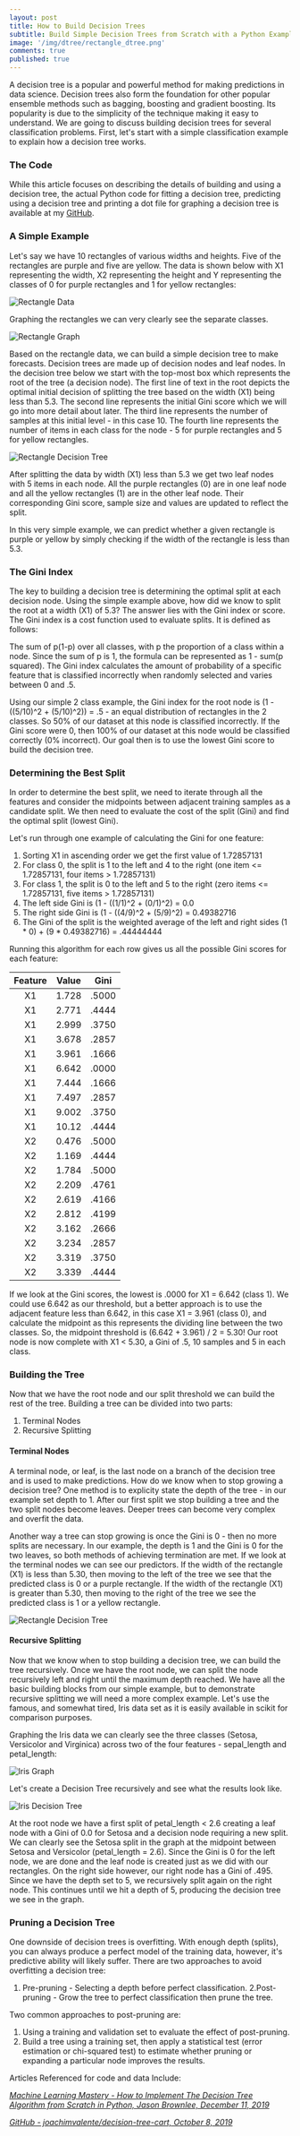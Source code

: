 ```yaml
---
layout: post
title: How to Build Decision Trees
subtitle: Build Simple Decision Trees from Scratch with a Python Example
image: '/img/dtree/rectangle_dtree.png'
comments: true
published: true
---
```


A decision tree is a popular and powerful method for making predictions in data science.  Decision trees also form the foundation for other popular ensemble methods such as bagging, boosting and gradient boosting.  Its popularity is due to the simplicity of the technique making it easy to understand.  We are going to discuss building decision trees for several classification problems.  First, let's start with a simple classification example to explain how a decision tree works.

### The Code

While this article focuses on describing the details of building and using a decision tree, the actual Python code for fitting a decision tree, predicting using a decision tree and printing a dot file for graphing a decision tree is available at my [GitHub][1].

### A Simple Example

Let's say we have 10 rectangles of various widths and heights.  Five of the rectangles are purple and five are yellow.  The data is shown below with X1 representing the width, X2 representing the height and Y representing the classes of 0 for purple rectangles and 1 for yellow rectangles:

![Rectangle Data](/img/dtree/rectangle_data.png)

Graphing the rectangles we can very clearly see the separate classes.

![Rectangle Graph](/img/dtree/rectangle_graph.png)

Based on the rectangle data, we can build a simple decision tree to make forecasts.  Decision trees are made up of decision nodes and leaf nodes.  In the decision tree below we start with the top-most box which represents the root of the tree (a decision node).  The first line of text in the root depicts the optimal initial decision of splitting the tree based on the width (X1) being less than 5.3.  The second line represents the initial Gini score which we will go into more detail about later.  The third line represents the number of samples at this initial level - in this case 10.  The fourth line represents the number of items in each class for the node  - 5 for purple rectangles and 5 for yellow rectangles.

![Rectangle Decision Tree](/img/dtree/rectangle_dtree.png)

After splitting the data by width (X1) less than 5.3 we get two leaf nodes with 5 items in each node.  All the purple rectangles (0) are in one leaf node and all the yellow rectangles (1) are in the other leaf node.  Their corresponding Gini score, sample size and values are updated to reflect the split.

In this very simple example, we can predict whether a given rectangle is purple or yellow by simply checking if the width of the rectangle is less than 5.3.

### The Gini Index

The key to building a decision tree is determining the optimal split at each decision node.  Using the simple example above, how did we know to split the root at a width (X1) of 5.3?  The answer lies with the Gini index or score.  The Gini index is a cost function used to evaluate splits.  It is defined as follows:

The sum of p(1-p) over all classes, with p the proportion of a class within a node.  Since the sum of p is 1, the formula can be represented as 1 - sum(p squared).  The Gini index calculates the amount of probability of a specific feature that is classified incorrectly when randomly selected and varies between 0 and .5.

Using our simple 2 class example, the Gini index for the root node is (1 - ((5/10)^2 + (5/10)^2)) = .5 - an equal distribution of rectangles in the 2 classes.  So 50% of our dataset at this node is classified incorrectly.  If the Gini score were 0, then 100% of our dataset at this node would be classified correctly (0% incorrect).  Our goal then is to use the lowest Gini score to build the decision tree.

### Determining the Best Split

In order to determine the best split, we need to iterate through all the features and consider the midpoints between adjacent training samples as a candidate split.  We then need to evaluate the cost of the split (Gini) and find the optimal split (lowest Gini).

Let's run through one example of calculating the Gini for one feature:

1. Sorting X1 in ascending order we get the first value of 1.72857131
2. For class 0, the split is 1 to the left and 4 to the right (one item <= 1.72857131, four items > 1.72857131)
3. For class 1, the split is 0 to the left and 5 to the right (zero items <= 1.72857131, five items > 1.72857131)
4. The left side Gini is (1 - ((1/1)^2 + (0/1)^2) = 0.0
5. The right side Gini is (1 - ((4/9)^2 + (5/9)^2) = 0.49382716
6. The Gini of the split is the weighted average of the left and right sides (1 * 0) + (9 * 0.49382716) = .44444444

Running this algorithm for each row gives us all the possible Gini scores for each feature:

| Feature | Value |  Gini | 
|:-------:|-------|:-----:|
|    X1   | 1.728 | .5000 |
|    X1   | 2.771 | .4444 |
|    X1   | 2.999 | .3750 |
|    X1   | 3.678 | .2857 |
|    X1   | 3.961 | .1666 |
|    X1   | 6.642 | .0000 |
|    X1   | 7.444 | .1666 |
|    X1   | 7.497 | .2857 |
|    X1   | 9.002 | .3750 |
|    X1   | 10.12 | .4444 |
|    X2   | 0.476 | .5000 |
|    X2   | 1.169 | .4444 |
|    X2   | 1.784 | .5000 |
|    X2   | 2.209 | .4761 |
|    X2   | 2.619 | .4166 |
|    X2   | 2.812 | .4199 |
|    X2   | 3.162 | .2666 |
|    X2   | 3.234 | .2857 |
|    X2   | 3.319 | .3750 |
|    X2   | 3.339 | .4444 |

If we look at the Gini scores, the lowest is .0000 for X1 = 6.642 (class 1).  We could use 6.642 as our threshold, but a better approach is to use the adjacent feature less than 6.642, in this case X1 = 3.961 (class 0), and calculate the midpoint as this represents the dividing line between the two classes.  So, the midpoint threshold is (6.642 + 3.961) / 2 = 5.30!  Our root node is now complete with X1 < 5.30, a Gini of .5, 10 samples and 5 in each class.

### Building the Tree

Now that we have the root node and our split threshold we can build the rest of the tree.  Building a tree can be divided into two parts:

1. Terminal Nodes
2. Recursive Splitting

#### Terminal Nodes

A terminal node, or leaf, is the last node on a branch of the decision tree and is used to make predictions.  How do we know when to stop growing a decision tree?  One method is to explicity state the depth of the tree - in our example set depth to 1.  After our first split we stop building a tree and the two split nodes become leaves.  Deeper trees can become very complex and overfit the data.

Another way a tree can stop growing is once the Gini is 0 - then no more splits are necessary.  In our example, the depth is 1 and the Gini is 0 for the two leaves, so both methods of achieving termination are met.  If we look at the terminal nodes we can see our predictors.  If the width of the rectangle (X1) is less than 5.30, then moving to the left of the tree we see that the predicted class is 0 or a purple rectangle.  If the width of the rectangle (X1) is greater than 5.30, then moving to the right of the tree we see the predicted class is 1 or a yellow rectangle.

![Rectangle Decision Tree](/img/dtree/rectangle_dtree.png)

#### Recursive Splitting

Now that we know when to stop building a decision tree, we can build the tree recursively.  Once we have the root node, we can split the node recursively left and right until the maximum depth reached.  We have all the basic building blocks from our simple example, but to demonstrate recursive splitting we will need a more complex example.  Let's use the famous, and somewhat tired, Iris data set as it is easily available in scikit for comparison purposes.

Graphing the Iris data we can clearly see the three classes (Setosa, Versicolor and Virginica) across two of the four features - sepal_length and petal_length:

![Iris Graph](/img/dtree/iris_graph.png)

Let's create a Decision Tree recursively and see what the results look like.

![Iris Decision Tree](/img/dtree/iris_dtree.png)

At the root node we have a first split of petal_length < 2.6 creating a leaf node with a Gini of 0.0 for Setosa and a decision node requiring a new split.  We can clearly see the Setosa split in the graph at the midpoint between Setosa and Versicolor (petal_length = 2.6).  Since the Gini is 0 for the left node, we are done and the leaf node is created just as we did with our rectangles.  On the right side however, our right node has a Gini of .495.  Since we have the depth set to 5, we recursively split again on the right node.  This continues until we hit a depth of 5, producing the decision tree we see in the graph.

### Pruning a Decision Tree

One downside of decision trees is overfitting.  With enough depth (splits), you can always produce a perfect model of the training data, however, it's predictive ability will likely suffer.  There are two approaches to avoid overfitting a decision tree:

1. Pre-pruning - Selecting a depth before perfect classification.
2.Post-pruning - Grow the tree to perfect classification then prune the tree.

Two common approaches to post-pruning are:

1. Using a training and validation set to evaluate the effect of post-pruning.
2. Build a tree using a training set, then apply a statistical test (error estimation or chi-squared test) to estimate whether pruning or expanding a particular node  improves the results.


Articles Referenced for code and data Include:

*[Machine Learning Mastery - How to Implement The Decision Tree Algorithm from Scratch in Python, Jason Brownlee, December 11, 2019][2]*

*[GitHub - joachimvalente/decision-tree-cart, October 8, 2019][3]*

[1]: <https://github.com/JimKing100/Decision_Tree_Live>
[2]: <https://machinelearningmastery.com/implement-decision-tree-algorithm-scratch-python/>
[3]: <https://github.com/joachimvalente/decision-tree-cart>


